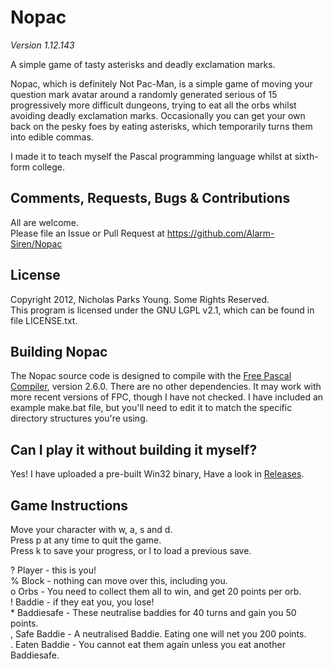 # Nopac
*Version 1.12.143*

A simple game of tasty asterisks and deadly exclamation marks.

Nopac, which is definitely Not Pac-Man, is a simple game of moving your question mark avatar around a randomly generated serious of 15 progressively more difficult dungeons, trying to eat all the orbs whilst avoiding deadly exclamation marks. Occasionally you can get your own back on the pesky foes by eating asterisks, which temporarily turns them into edible commas.

I made it to teach myself the Pascal programming language whilst at sixth-form college.

## Comments, Requests, Bugs & Contributions
All are welcome.  
Please file an Issue or Pull Request at https://github.com/Alarm-Siren/Nopac

## License
Copyright 2012, Nicholas Parks Young. Some Rights Reserved.  
This program is licensed under the GNU LGPL v2.1, which can be found in file LICENSE.txt.

## Building Nopac
The Nopac source code is designed to compile with the [Free Pascal Compiler](https://www.freepascal.org/), version 2.6.0. There are no other dependencies. It may work with more recent versions of FPC, though I have not checked. I have included an example make.bat file, but you'll need to edit it to match the specific directory structures you're using.

## Can I play it without building it myself?
Yes! I have uploaded a pre-built Win32 binary, Have a look in [Releases](https://github.com/Alarm-Siren/Nopac/releases).

## Game Instructions
Move your character with w, a, s and d.  
Press p at any time to quit the game.  
Press k to save your progress, or l to load a previous save.  

? Player - this is you!  
% Block - nothing can move over this, including you.  
o Orbs - You need to collect them all to win, and get 20 points per orb.  
! Baddie - if they eat you, you lose!  
&ast; Baddiesafe - These neutralise baddies for 40 turns and gain you 50 points.  
, Safe Baddie - A neutralised Baddie. Eating one will net you 200 points.  
. Eaten Baddie - You cannot eat them again unless you eat another Baddiesafe.  

